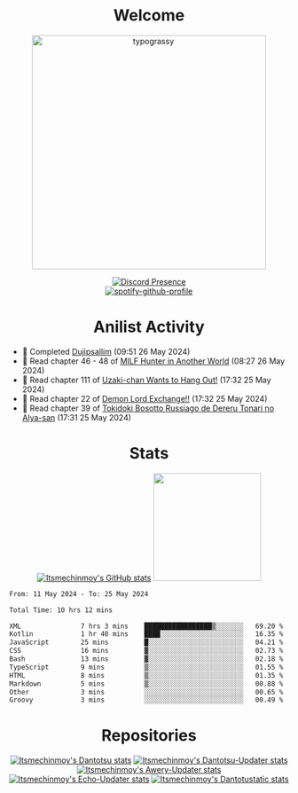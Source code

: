 <div align="center">

# Welcome
<a href="https://github.com/kawarimidoll/typograssy">
    <img alt="typograssy" src="https://typograssy.deno.dev/api?text=%E3%82%88%E3%81%86%E3%81%93%E3%81%9D%E3%81%BF%E3%81%AA%E3%81%95%E3%82%93%20-%20Itsmechinmoy--&&l0=none&l1=82d9d0&l2=027353&l3=038c4c&l4=01402e&bg=none&frame=none&speed=100&comment=" width="421.99">
</a>

[![Discord Presence](https://lanyard.cnrad.dev/api/523539866311720963?theme=dark&bg=Oe1116&animated=false&hideDiscrim=true&borderRadius=30px&hideActivity=whenNotUsed)](https://discord.com/users/523539866311720963)<br>
[![spotify-github-profile](https://spotify-github-profile.vercel.app/api/view?uid=31zczwoe3obxakjgkio7anubhkaq&cover_image=true&theme=novatorem&show_offline=true&background_color=121212&interchange=false&bar_color=53b14f&bar_color=ffffff&bar_color_cover=false)](https://spotify-github-profile.vercel.app/api/view?uid=31zczwoe3obxakjgkio7anubhkaq&redirect=true)
</div>

<div align="center">

# Anilist Activity
</div>
<!-- ANILIST_ACTIVITY:start -->

-   📖 Completed [Dujipsallim](https://anilist.co/manga/133063) (09:51 26 May 2024)
-   📖 Read chapter 46 - 48 of [MILF Hunter in Another World](https://anilist.co/manga/166581) (08:27 26 May 2024)
-   📖 Read chapter 111 of [Uzaki-chan Wants to Hang Out!](https://anilist.co/manga/101724) (17:32 25 May 2024)
-   📖 Read chapter 22 of [Demon Lord Exchange!!](https://anilist.co/manga/166150) (17:32 25 May 2024)
-   📖 Read chapter 39 of [Tokidoki Bosotto Russiago de Dereru Tonari no Alya-san](https://anilist.co/manga/152404) (17:31 25 May 2024)

<!-- ANILIST_ACTIVITY:end -->
<div align="center">
    
# Stats
[![Itsmechinmoy's GitHub stats](https://github-readme-stats.vercel.app/api?username=itsmechinmoy&show_icons=true&theme=algolia)](https://github.com/anuraghazra/github-readme-stats)
<img src="https://github-readme-stackoverflow.vercel.app/?userID=25004176&theme=dark" height="194"/>
</div>
<!--START_SECTION:waka-->

```txt
From: 11 May 2024 - To: 25 May 2024

Total Time: 10 hrs 12 mins

XML               7 hrs 3 mins    █████████████████▒░░░░░░░   69.20 %
Kotlin            1 hr 40 mins    ████░░░░░░░░░░░░░░░░░░░░░   16.35 %
JavaScript        25 mins         █░░░░░░░░░░░░░░░░░░░░░░░░   04.21 %
CSS               16 mins         ▓░░░░░░░░░░░░░░░░░░░░░░░░   02.73 %
Bash              13 mins         ▓░░░░░░░░░░░░░░░░░░░░░░░░   02.18 %
TypeScript        9 mins          ▒░░░░░░░░░░░░░░░░░░░░░░░░   01.55 %
HTML              8 mins          ▒░░░░░░░░░░░░░░░░░░░░░░░░   01.35 %
Markdown          5 mins          ▒░░░░░░░░░░░░░░░░░░░░░░░░   00.88 %
Other             3 mins          ░░░░░░░░░░░░░░░░░░░░░░░░░   00.65 %
Groovy            3 mins          ░░░░░░░░░░░░░░░░░░░░░░░░░   00.49 %
```

<!--END_SECTION:waka-->
<div align="center">

# Repositories
[![Itsmechinmoy's Dantotsu stats](https://github-readme-stats.vercel.app/api/pin/?username=itsmechinmoy&repo=dantotsu&show_icons=true&theme=algolia&description_lines_count=1)](https://github.com/itsmechinmoy/dantotsu)
[![Itsmechinmoy's Dantotsu-Updater stats](https://github-readme-stats.vercel.app/api/pin/?username=itsmechinmoy&repo=dantotsu-updater&show_icons=true&theme=algolia&description_lines_count=1)](https://github.com/itsmechinmoy/dantotsu-updater)
[![Itsmechinmoy's Awery-Updater stats](https://github-readme-stats.vercel.app/api/pin/?username=itsmechinmoy&repo=awery-updater&show_icons=true&theme=algolia&description_lines_count=1)](https://github.com/itsmechinmoy/awery-updater)
[![Itsmechinmoy's Echo-Updater stats](https://github-readme-stats.vercel.app/api/pin/?username=itsmechinmoy&repo=echo-updater&show_icons=true&theme=algolia&description_lines_count=1)](https://github.com/itsmechinmoy/echo-updater)
[![Itsmechinmoy's Dantotustatic stats](https://github-readme-stats.vercel.app/api/pin/?username=itsmechinmoy&repo=dantotustatic&show_icons=true&theme=algolia&description_lines_count=1)](https://github.com/itsmechinmoy/dantotustatic)
</div>
